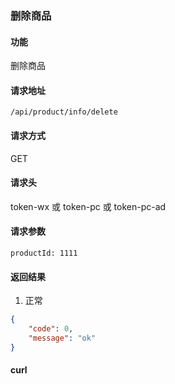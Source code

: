 
### 删除商品

#### 功能
删除商品

#### 请求地址
```text
/api/product/info/delete
```

#### 请求方式
GET

#### 请求头
token-wx 或 token-pc 或 token-pc-ad

#### 请求参数
```text
productId: 1111
```

#### 返回结果
1. 正常
```json
{
	"code": 0,
	"message": "ok"
}
```


#### curl
```text

```